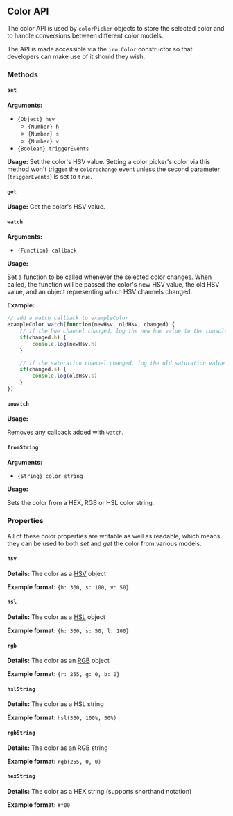 ## Color API

The color API is used by `colorPicker` objects to store the selected color and to handle conversions between different color models.

The API is made accessible via the `iro.Color` constructor so that developers can make use of it should they wish.

### Methods

#### `set`

**Arguments:**

* `{Object} hsv`
	* `{Number} h`
	* `{Number} s`
	* `{Number} v`
* `{Boolean} triggerEvents`

**Usage:** Set the color's HSV value. Setting a color picker's color via this method won't trigger the `color:change` event unless the second parameter (`triggerEvents`) is set to `true`.

#### `get`

**Usage:** Get the color's HSV value.

#### `watch`

**Arguments:**

* `{Function} callback`

**Usage:**

Set a function to be called whenever the selected color changes. When called, the function will be passed the color's new HSV value, the old HSV value, and an object representing which HSV channels changed.

**Example:**

```js
// add a watch callback to exampleColor
exampleColor.watch(function(newHsv, oldHsv, changed) {
	// if the hue channel changed, log the new hue value to the console:
    if(changed.h) {
		console.log(newHsv.h)
    }

    // if the saturation channel changed, log the old saturation value to the console:
    if(changed.s) {
		console.log(oldHsv.s)
    }
})
```

#### `unwatch`

**Usage:**

Removes any callback added with `watch`.

#### `fromString`

**Arguments:**

* `{String} color string`

**Usage:**

Sets the color from a HEX, RGB or HSL color string.

### Properties

All of these color properties are writable as well as readable, which means they can be used to both *set* and *get* the color from various models.

#### `hsv`

**Details:** The color as a [HSV](https://www.wikiwand.com/en/HSL_and_HSV) object

**Example format:** `{h: 360, s: 100, v: 50}`

#### `hsl`

**Details:** The color as a [HSL](https://www.wikiwand.com/en/HSL_and_HSV) object

**Example format:** `{h: 360, s: 50, l: 100}`

#### `rgb`

**Details:** The color as an [RGB](https://www.wikiwand.com/en/RGB_color_model) object

**Example format:** `{r: 255, g: 0, b: 0}`

#### `hslString`

**Details:** The color as a HSL string

**Example format:** `hsl(360, 100%, 50%)`

#### `rgbString`

**Details:** The color as an RGB string

**Example format:** `rgb(255, 0, 0)`

#### `hexString`

**Details:** The color as a HEX string (supports shorthand notation)

**Example format:** `#f00`
